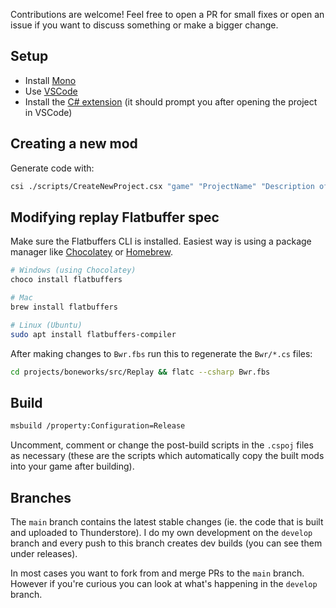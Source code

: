 Contributions are welcome! Feel free to open a PR for small fixes or open an issue if you want to discuss something or make a bigger change.

## Setup

- Install [Mono](https://www.mono-project.com/download/stable/)
- Use [VSCode](https://code.visualstudio.com/download)
- Install the [C# extension](https://marketplace.visualstudio.com/items?itemName=ms-dotnettools.csharp) (it should prompt you after opening the project in VSCode)

## Creating a new mod

Generate code with:

```sh
csi ./scripts/CreateNewProject.csx "game" "ProjectName" "Description of project."
```

## Modifying replay Flatbuffer spec

Make sure the Flatbuffers CLI is installed. Easiest way is using a package manager like [Chocolatey](https://chocolatey.org/) or [Homebrew](https://brew.sh/).

```sh
# Windows (using Chocolatey)
choco install flatbuffers

# Mac
brew install flatbuffers

# Linux (Ubuntu)
sudo apt install flatbuffers-compiler
```

After making changes to `Bwr.fbs` run this to regenerate the `Bwr/*.cs` files:

```sh
cd projects/boneworks/src/Replay && flatc --csharp Bwr.fbs
```

## Build

```sh
msbuild /property:Configuration=Release
```

Uncomment, comment or change the post-build scripts in the `.cspoj` files as necessary (these are the scripts which automatically copy the built mods into your game after building).

## Branches

The `main` branch contains the latest stable changes (ie. the code that is built and uploaded to Thunderstore). I do my own development on the `develop` branch and every push to this branch creates dev builds (you can see them under releases).

In most cases you want to fork from and merge PRs to the `main` branch. However if you're curious you can look at what's happening in the `develop` branch.
